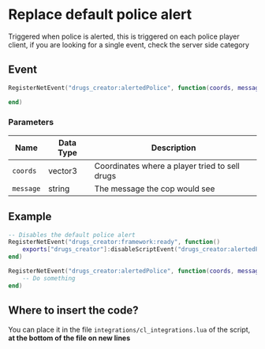 # Replace default police alert

Triggered when police is alerted, this is triggered on each police player client, if you are looking for a single event, check the server side category

## Event

```lua
RegisterNetEvent("drugs_creator:alertedPolice", function(coords, message)

end)
```

### Parameters

| Name      | Data Type | Description                                    |
| --------- | --------- | ---------------------------------------------- |
| `coords`  | vector3   | Coordinates where a player tried to sell drugs |
| `message` | string    | The message the cop would see                  |

## Example

```lua
-- Disables the default police alert
RegisterNetEvent("drugs_creator:framework:ready", function() 
    exports["drugs_creator"]:disableScriptEvent("drugs_creator:alertedPolice")
end)

RegisterNetEvent("drugs_creator:alertedPolice", function(coords, message)
    -- Do something
end)
```

## Where to insert the code?

You can place it in the file `integrations/cl_integrations.lua` of the script, **at the bottom of the file on new lines**
